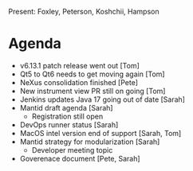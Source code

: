 Present: Foxley, Peterson, Koshchii, Hampson

# Agenda
- v6.13.1 patch release went out [Tom]
- Qt5 to Qt6 needs to get moving again [Tom]
- NeXus consolidation finished [Pete]
- New instrument view PR still on going [Tom]
- Jenkins updates Java 17 going out of date [Sarah]
- Mantid draft agenda [Sarah]
  - Registration still open
- DevOps runner status [Sarah]
- MacOS intel version end of support [Sarah, Tom]
- Mantid strategy for modularization [Sarah]
   - Developer meeting topic
- Goverenace document [Pete, Sarah]
